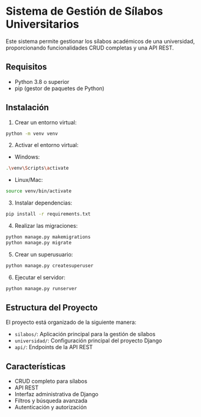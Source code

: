 # Sistema de Gestión de Sílabos Universitarios

Este sistema permite gestionar los sílabos académicos de una universidad, proporcionando funcionalidades CRUD completas y una API REST.

## Requisitos
- Python 3.8 o superior
- pip (gestor de paquetes de Python)

## Instalación

1. Crear un entorno virtual:
```bash
python -m venv venv
```

2. Activar el entorno virtual:
- Windows:
```bash
.\venv\Scripts\activate
```
- Linux/Mac:
```bash
source venv/bin/activate
```

3. Instalar dependencias:
```bash
pip install -r requirements.txt
```

4. Realizar las migraciones:
```bash
python manage.py makemigrations
python manage.py migrate
```

5. Crear un superusuario:
```bash
python manage.py createsuperuser
```

6. Ejecutar el servidor:
```bash
python manage.py runserver
```

## Estructura del Proyecto

El proyecto está organizado de la siguiente manera:
- `silabos/`: Aplicación principal para la gestión de sílabos
- `universidad/`: Configuración principal del proyecto Django
- `api/`: Endpoints de la API REST

## Características
- CRUD completo para sílabos
- API REST
- Interfaz administrativa de Django
- Filtros y búsqueda avanzada
- Autenticación y autorización 